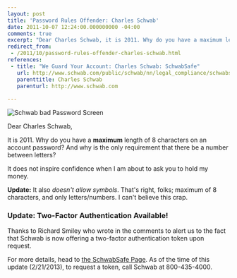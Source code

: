 ```yaml
---
layout: post
title: 'Password Rules Offender: Charles Schwab'
date: 2011-10-07 12:24:00.000000000 -04:00
comments: true
excerpt: "Dear Charles Schwab, it is 2011. Why do you have a maximum length of 8 characters on an account password?"
redirect_from: 
 - /2011/10/password-rules-offender-charles-schwab.html
references: 
 - title: "We Guard Your Account: Charles Schwab: SchwabSafe"
   url: http://www.schwab.com/public/schwab/nn/legal_compliance/schwabsafe/we_guard_your_account
   parenttitle: Charles Schwab
   parenturl: http://www.schwab.com
 
---
```

![Schwab bad Password Screen]({{site.post-images}}/schwab_badpw.png)

Dear Charles Schwab,

It is 2011. Why do you have a **maximum** length of 8 characters on an account password? And why is the only requirement that there be a number between letters?

It does not inspire confidence when I am about to ask you to hold my money.

**Update:** It also *doesn't allow symbols*. That's right, folks; maximum of 8 characters, and only letters/numbers. I can't believe this crap.

### Update: Two-Factor Authentication Available!
Thanks to Richard Smiley who wrote in the comments to alert us to the fact that Schwab is now offering a two-factor authentication token upon request.

For more details, head to [the SchwabSafe Page]. As of the time of this update (2/21/2013), to request a token, call Schwab at 800-435-4000.

[the SchwabSafe Page]: https://www.schwab.com/public/schwab/nn/legal_compliance/schwabsafe
